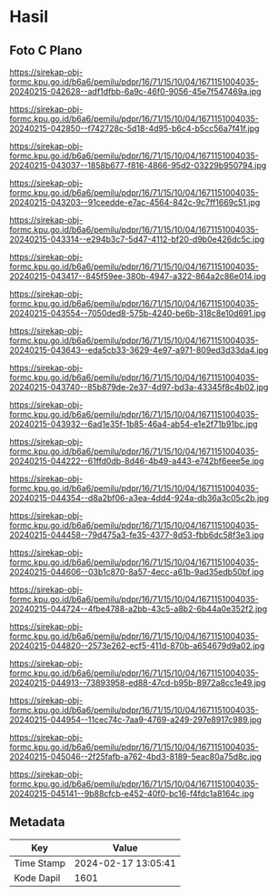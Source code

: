 # Hasil

## Foto C Plano

https://sirekap-obj-formc.kpu.go.id/b6a6/pemilu/pdpr/16/71/15/10/04/1671151004035-20240215-042628--adf1dfbb-6a9c-46f0-9056-45e7f547469a.jpg

https://sirekap-obj-formc.kpu.go.id/b6a6/pemilu/pdpr/16/71/15/10/04/1671151004035-20240215-042850--f742728c-5d18-4d95-b6c4-b5cc56a7f41f.jpg

https://sirekap-obj-formc.kpu.go.id/b6a6/pemilu/pdpr/16/71/15/10/04/1671151004035-20240215-043037--1858b677-f816-4866-95d2-03229b950794.jpg

https://sirekap-obj-formc.kpu.go.id/b6a6/pemilu/pdpr/16/71/15/10/04/1671151004035-20240215-043203--91ceedde-e7ac-4564-842c-9c7ff1669c51.jpg

https://sirekap-obj-formc.kpu.go.id/b6a6/pemilu/pdpr/16/71/15/10/04/1671151004035-20240215-043314--e294b3c7-5d47-4112-bf20-d9b0e426dc5c.jpg

https://sirekap-obj-formc.kpu.go.id/b6a6/pemilu/pdpr/16/71/15/10/04/1671151004035-20240215-043417--845f59ee-380b-4947-a322-864a2c86e014.jpg

https://sirekap-obj-formc.kpu.go.id/b6a6/pemilu/pdpr/16/71/15/10/04/1671151004035-20240215-043554--7050ded8-575b-4240-be6b-318c8e10d691.jpg

https://sirekap-obj-formc.kpu.go.id/b6a6/pemilu/pdpr/16/71/15/10/04/1671151004035-20240215-043643--eda5cb33-3629-4e97-a971-809ed3d33da4.jpg

https://sirekap-obj-formc.kpu.go.id/b6a6/pemilu/pdpr/16/71/15/10/04/1671151004035-20240215-043740--85b879de-2e37-4d97-bd3a-43345f8c4b02.jpg

https://sirekap-obj-formc.kpu.go.id/b6a6/pemilu/pdpr/16/71/15/10/04/1671151004035-20240215-043932--6ad1e35f-1b85-46a4-ab54-e1e2f71b91bc.jpg

https://sirekap-obj-formc.kpu.go.id/b6a6/pemilu/pdpr/16/71/15/10/04/1671151004035-20240215-044222--61ffd0db-8d46-4b49-a443-e742bf6eee5e.jpg

https://sirekap-obj-formc.kpu.go.id/b6a6/pemilu/pdpr/16/71/15/10/04/1671151004035-20240215-044354--d8a2bf06-a3ea-4dd4-924a-db36a3c05c2b.jpg

https://sirekap-obj-formc.kpu.go.id/b6a6/pemilu/pdpr/16/71/15/10/04/1671151004035-20240215-044458--79d475a3-fe35-4377-8d53-fbb6dc58f3e3.jpg

https://sirekap-obj-formc.kpu.go.id/b6a6/pemilu/pdpr/16/71/15/10/04/1671151004035-20240215-044606--03b1c870-8a57-4ecc-a61b-9ad35edb50bf.jpg

https://sirekap-obj-formc.kpu.go.id/b6a6/pemilu/pdpr/16/71/15/10/04/1671151004035-20240215-044724--4fbe4788-a2bb-43c5-a8b2-6b44a0e352f2.jpg

https://sirekap-obj-formc.kpu.go.id/b6a6/pemilu/pdpr/16/71/15/10/04/1671151004035-20240215-044820--2573e262-ecf5-411d-870b-a654679d9a02.jpg

https://sirekap-obj-formc.kpu.go.id/b6a6/pemilu/pdpr/16/71/15/10/04/1671151004035-20240215-044913--73893958-ed88-47cd-b95b-8972a8cc1e49.jpg

https://sirekap-obj-formc.kpu.go.id/b6a6/pemilu/pdpr/16/71/15/10/04/1671151004035-20240215-044954--11cec74c-7aa9-4769-a249-297e8917c989.jpg

https://sirekap-obj-formc.kpu.go.id/b6a6/pemilu/pdpr/16/71/15/10/04/1671151004035-20240215-045046--2f25fafb-a762-4bd3-8189-5eac80a75d8c.jpg

https://sirekap-obj-formc.kpu.go.id/b6a6/pemilu/pdpr/16/71/15/10/04/1671151004035-20240215-045141--9b88cfcb-e452-40f0-bc16-f4fdc1a8164c.jpg


## Metadata

| Key        | Value               |
| ---------- | ------------------- |
| Time Stamp | 2024-02-17 13:05:41 |
| Kode Dapil | 1601                |



